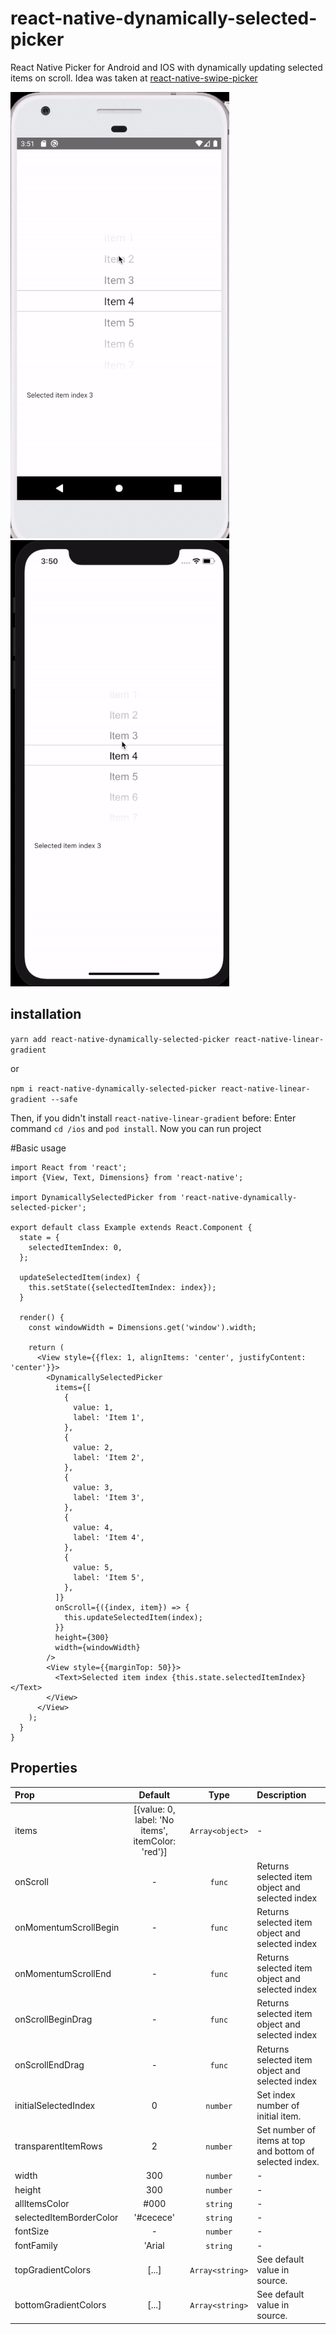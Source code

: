 # react-native-dynamically-selected-picker

React Native Picker for Android and IOS with dynamically updating selected items on scroll.
Idea was taken at [react-native-swipe-picker]( https://github.com/ninio/react-native-swipe-picker
)


![](README/android.gif)
![](README/ios.gif)

## installation

`yarn add react-native-dynamically-selected-picker react-native-linear-gradient`

or

`npm i react-native-dynamically-selected-picker react-native-linear-gradient --safe`

Then, if you didn't install `react-native-linear-gradient` before: Enter command `cd /ios` and `pod install`. Now you can run project

#Basic usage

```
import React from 'react';
import {View, Text, Dimensions} from 'react-native';

import DynamicallySelectedPicker from 'react-native-dynamically-selected-picker';

export default class Example extends React.Component {
  state = {
    selectedItemIndex: 0,
  };

  updateSelectedItem(index) {
    this.setState({selectedItemIndex: index});
  }

  render() {
    const windowWidth = Dimensions.get('window').width;

    return (
      <View style={{flex: 1, alignItems: 'center', justifyContent: 'center'}}>
        <DynamicallySelectedPicker
          items={[
            {
              value: 1,
              label: 'Item 1',
            },
            {
              value: 2,
              label: 'Item 2',
            },
            {
              value: 3,
              label: 'Item 3',
            },
            {
              value: 4,
              label: 'Item 4',
            },
            {
              value: 5,
              label: 'Item 5',
            },
          ]}
          onScroll={({index, item}) => {
            this.updateSelectedItem(index);
          }}
          height={300}
          width={windowWidth}
        />
        <View style={{marginTop: 50}}>
          <Text>Selected item index {this.state.selectedItemIndex}</Text>
        </View>
      </View>
    );
  }
}

```

## Properties

| Prop           |     Default     |   Type   | Description                                                                                                 |
| :------------- | :-------------: | :------: | :---------------------------------------------------------------------------------------------------------- |
| items     |     [{value: 0, label: 'No items', itemColor: 'red'}]       |  `Array<object>` | - |
| onScroll     |      -       |  `func` | Returns selected item object and selected index  |
| onMomentumScrollBegin     |      -       |  `func` | Returns selected item object and selected index  |
| onMomentumScrollEnd     |      -       |  `func` | Returns selected item object and selected index  |
| onScrollBeginDrag     |      -       |  `func` | Returns selected item object and selected index  |
| onScrollEndDrag     |      -       |  `func` | Returns selected item object and selected index  |
| initialSelectedIndex          |        0        | `number` | Set index number of initial item.                                                                              |
| transparentItemRows   |     2      |  `number`  | Set number of items at top and bottom of selected index.                                                                |
| width   |     300      |  `number`  | -                                                                |
| height   |     300      |  `number`  | -                                                                |
| allItemsColor          |      #000       |  `string`  | - |
| selectedItemBorderColor          |      '#cecece'       |  `string`  | - |
| fontSize          |      -       |  `number`  | - |
| fontFamily          |     'Arial       |  `string`  | - |
| topGradientColors | [...] |  `Array<string>`  | See default value in source.                                                          
| bottomGradientColors | [...] |  `Array<string>`  | See default value in source.                                                            |
